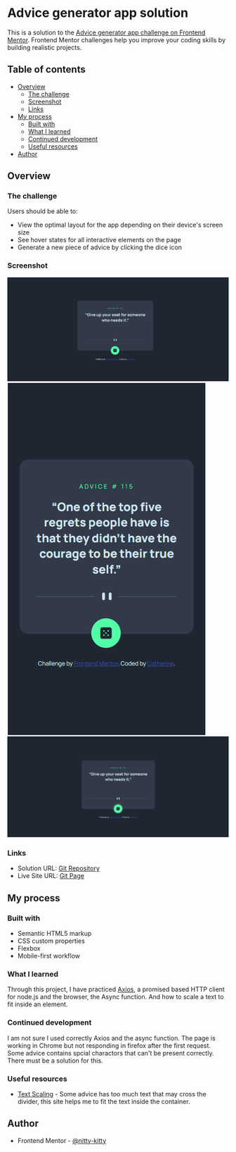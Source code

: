 # Advice generator app solution

This is a solution to the [Advice generator app challenge on Frontend Mentor](https://www.frontendmentor.io/challenges/advice-generator-app-QdUG-13db). Frontend Mentor challenges help you improve your coding skills by building realistic projects.

## Table of contents

- [Overview](#overview)
  - [The challenge](#the-challenge)
  - [Screenshot](#screenshot)
  - [Links](#links)
- [My process](#my-process)
  - [Built with](#built-with)
  - [What I learned](#what-i-learned)
  - [Continued development](#continued-development)
  - [Useful resources](#useful-resources)
- [Author](#author)


## Overview

### The challenge

Users should be able to:

- View the optimal layout for the app depending on their device's screen size
- See hover states for all interactive elements on the page
- Generate a new piece of advice by clicking the dice icon

### Screenshot

![Desktop version](./images/desktop.png)
![Mobile version](./images/mobile.png)
![Active status](./images/active.png)



### Links

- Solution URL: [Git Repository](https://github.com/boba-milktea/advice-generator.git)
- Live Site URL: [Git Page](https://boba-milktea.github.io/advice-generator/)

## My process

### Built with

- Semantic HTML5 markup 
- CSS custom properties
- Flexbox
- Mobile-first workflow


### What I learned

Through this project, I have practiced [Axios](https://axios-http.com/docs/intro), a promised based HTTP client for node.js and the browser, the Async function. And how to scale a text to fit inside an element. 


### Continued development

I am not sure I used correctly Axios and the async function. 
The page is working in Chrome but not responding in firefox after the first request. 
Some advice contains spcial charactors that can't be present correctly. There must be a solution for this. 

### Useful resources

- [Text Scaling](https://htmldom.dev/scale-a-text-to-fit-inside-of-an-element/) - Some advice has too much text that may cross the divider, this site helps me to fit the text inside the container. 


## Author

- Frontend Mentor - [@nitty-kitty](https://www.frontendmentor.io/profile/nitty-kitty)

